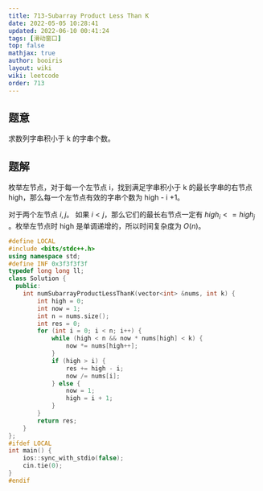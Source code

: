 ```yaml
---
title: 713-Subarray Product Less Than K 
date: 2022-05-05 10:28:41 
updated: 2022-06-10 00:41:24
tags: [滑动窗口] 
top: false
mathjax: true
author: booiris
layout: wiki  
wiki: leetcode
order: 713
---
```


## 题意

求数列字串积小于 k 的字串个数。

## 题解

枚举左节点，对于每一个左节点 i，找到满足字串积小于 k 的最长字串的右节点 high，那么每一个左节点有效的字串个数为 high - i +1。

对于两个左节点 $i , j$。 如果 $i<j$，那么它们的最长右节点一定有  $high_i <= high_j$ 。枚举左节点时 high 是单调递增的，所以时间复杂度为 $O(n)$。

```cpp
#define LOCAL
#include <bits/stdc++.h>
using namespace std;
#define INF 0x3f3f3f3f
typedef long long ll;
class Solution {
  public:
    int numSubarrayProductLessThanK(vector<int> &nums, int k) {
        int high = 0;
        int now = 1;
        int n = nums.size();
        int res = 0;
        for (int i = 0; i < n; i++) {
            while (high < n && now * nums[high] < k) {
                now *= nums[high++];
            }
            if (high > i) {
                res += high - i;
                now /= nums[i];
            } else {
                now = 1;
                high = i + 1;
            }
        }
        return res;
    }
};
#ifdef LOCAL
int main() {
    ios::sync_with_stdio(false);
    cin.tie(0);
}
#endif
```
